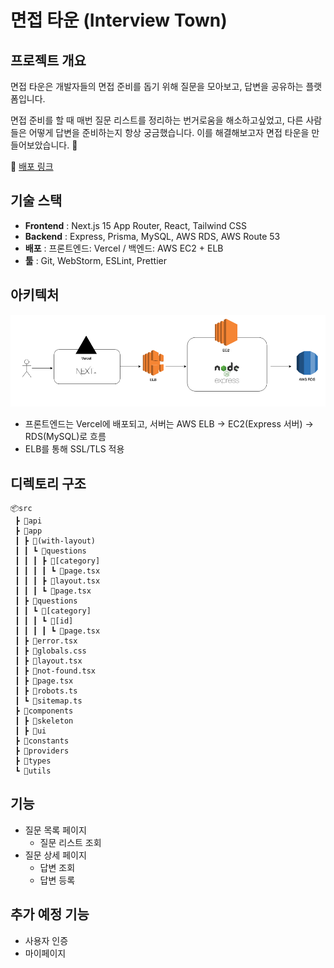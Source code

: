 # 면접 타운 (Interview Town)

## 프로젝트 개요

면접 타운은 개발자들의 면접 준비를 돕기 위해 질문을 모아보고, 답변을 공유하는 플랫폼입니다.

면접 준비를 할 때 매번 질문 리스트를 정리하는 번거로움을 해소하고싶었고, 다른 사람들은 어떻게 답변을 준비하는지 항상 궁금했습니다. 이를 해결해보고자 면접 타운을 만들어보았습니다. 🥳

🔗 [배포 링크](https://www.interview-town.com)

## 기술 스택

- **Frontend** : Next.js 15 App Router, React, Tailwind CSS 
- **Backend** : Express, Prisma, MySQL, AWS RDS, AWS Route 53 
- **배포** : 프론트엔드: Vercel / 백엔드: AWS EC2 + ELB 
- **툴** : Git, WebStorm, ESLint, Prettier 

## 아키텍처

![아키텍처](/public/docs/architecture.png)

- 프론트엔드는 Vercel에 배포되고, 서버는 AWS ELB → EC2(Express 서버) → RDS(MySQL)로 흐름
- ELB를 통해 SSL/TLS 적용

## 디렉토리 구조

```
📦src
 ┣ 📂api
 ┣ 📂app
 ┃ ┣ 📂(with-layout)
 ┃ ┃ ┗ 📂questions
 ┃ ┃ ┃ ┣ 📂[category]
 ┃ ┃ ┃ ┃ ┗ 📜page.tsx
 ┃ ┃ ┃ ┣ 📜layout.tsx
 ┃ ┃ ┃ ┗ 📜page.tsx
 ┃ ┣ 📂questions
 ┃ ┃ ┗ 📂[category]
 ┃ ┃ ┃ ┗ 📂[id]
 ┃ ┃ ┃ ┃ ┗ 📜page.tsx
 ┃ ┣ 📜error.tsx
 ┃ ┣ 📜globals.css
 ┃ ┣ 📜layout.tsx
 ┃ ┣ 📜not-found.tsx
 ┃ ┣ 📜page.tsx
 ┃ ┣ 📜robots.ts
 ┃ ┗ 📜sitemap.ts
 ┣ 📂components
 ┃ ┣ 📂skeleton
 ┃ ┣ 📂ui
 ┣ 📂constants
 ┣ 📂providers
 ┣ 📂types
 ┗ 📂utils
```

## 기능

- 질문 목록 페이지
  - 질문 리스트 조회 
- 질문 상세 페이지
  - 답변 조회
  - 답변 등록

## 추가 예정 기능

- 사용자 인증
- 마이페이지